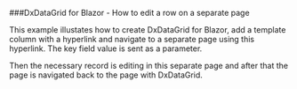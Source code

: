###DxDataGrid for Blazor - How to edit a row on a separate page

This example illustates how to create DxDataGrid for Blazor, add a template column with a hyperlink and navigate to a separate page using this hyperlink. The key field value is sent as a parameter. 

Then the necessary record is editing in this separate page and after that the page is navigated back to the page with DxDataGrid. 